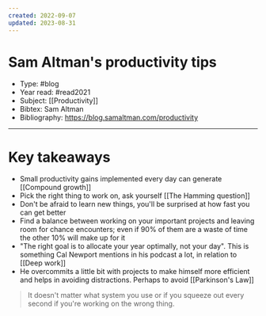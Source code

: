 ```yaml
---
created: 2022-09-07
updated: 2023-08-31
---
```

# Sam Altman's productivity tips
* Type: #blog
* Year read: #read2021
* Subject: [[Productivity]]
* Bibtex: Sam Altman
* Bibliography: https://blog.samaltman.com/productivity
---

# Key takeaways
* Small productivity gains implemented every day can generate [[Compound growth]]
* Pick the right thing to work on, ask yourself [[The Hamming question]]
* Don't be afraid to learn new things, you'll be surprised at how fast you can get better
* Find a balance between working on your important projects and leaving room for chance encounters; even if 90% of them are a waste of time the other 10% will make up for it
* "The right goal is to allocate your year optimally, not your day". This is something Cal Newport mentions in his podcast a lot, in relation to [[Deep work]]
* He overcommits a little bit with projects to make himself more efficient and helps in avoiding distractions.  Perhaps to avoid [[Parkinson's Law]]



> It doesn't matter what system you use or if you squeeze out every second if you're working on the wrong thing.
